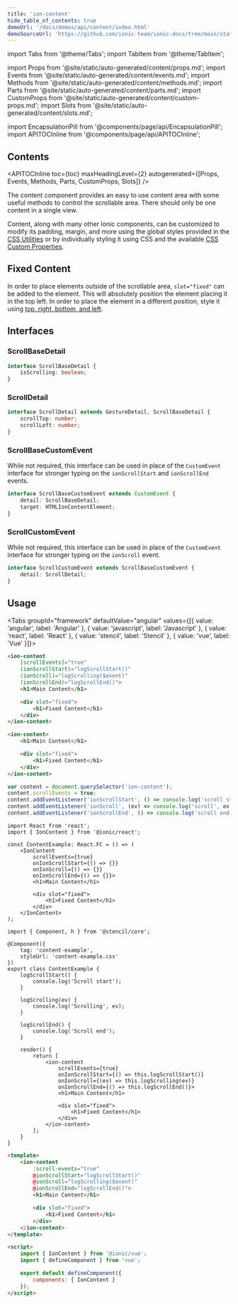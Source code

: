 ```yaml
---
title: 'ion-content'
hide_table_of_contents: true
demoUrl: '/docs/demos/api/content/index.html'
demoSourceUrl: 'https://github.com/ionic-team/ionic-docs/tree/main/static/demos/api/content/index.html'
---
```


import Tabs from '@theme/Tabs';
import TabItem from '@theme/TabItem';

import Props from '@site/static/auto-generated/content/props.md';
import Events from '@site/static/auto-generated/content/events.md';
import Methods from '@site/static/auto-generated/content/methods.md';
import Parts from '@site/static/auto-generated/content/parts.md';
import CustomProps from '@site/static/auto-generated/content/custom-props.md';
import Slots from '@site/static/auto-generated/content/slots.md';

<head>
  <title>ion-content: Scrollable CSS Component for Ionic App Content Areas</title>
  <meta name="description" content="ion-content provides an easy to use content area with useful methods to control the scrollable area. Learn more about this CSS component for Ionic apps." />
</head>

import EncapsulationPill from '@components/page/api/EncapsulationPill';
import APITOCInline from '@components/page/api/APITOCInline';

<EncapsulationPill type="shadow" />

<h2 className="table-of-contents__title">Contents</h2>

<APITOCInline
toc={toc}
maxHeadingLevel={2}
autogenerated={[Props, Events, Methods, Parts, CustomProps, Slots]}
/>

The content component provides an easy to use content area with some useful methods
to control the scrollable area. There should only be one content in a single
view.

Content, along with many other Ionic components, can be customized to modify its padding, margin, and more using the global styles provided in the [CSS Utilities](/docs/layout/css-utilities) or by individually styling it using CSS and the available [CSS Custom Properties](#css-custom-properties).

## Fixed Content

In order to place elements outside of the scrollable area, `slot="fixed"` can be added to the element. This will absolutely position the element placing it in the top left. In order to place the element in a different position, style it using [top, right, bottom, and left](https://developer.mozilla.org/en-US/docs/Web/CSS/position).

## Interfaces

### ScrollBaseDetail

```typescript
interface ScrollBaseDetail {
	isScrolling: boolean;
}
```

### ScrollDetail

```typescript
interface ScrollDetail extends GestureDetail, ScrollBaseDetail {
	scrollTop: number;
	scrollLeft: number;
}
```

### ScrollBaseCustomEvent

While not required, this interface can be used in place of the `CustomEvent` interface for stronger typing on the `ionScrollStart` and `ionScrollEnd` events.

```typescript
interface ScrollBaseCustomEvent extends CustomEvent {
	detail: ScrollBaseDetail;
	target: HTMLIonContentElement;
}
```

### ScrollCustomEvent

While not required, this interface can be used in place of the `CustomEvent` interface for stronger typing on the `ionScroll` event.

```typescript
interface ScrollCustomEvent extends ScrollBaseCustomEvent {
	detail: ScrollDetail;
}
```

## Usage

<Tabs groupId="framework" defaultValue="angular" values={[{ value: 'angular', label: 'Angular' }, { value: 'javascript', label: 'Javascript' }, { value: 'react', label: 'React' }, { value: 'stencil', label: 'Stencil' }, { value: 'vue', label: 'Vue' }]}>

<TabItem value="angular">

```html
<ion-content
	[scrollEvents]="true"
	(ionScrollStart)="logScrollStart()"
	(ionScroll)="logScrolling($event)"
	(ionScrollEnd)="logScrollEnd()">
	<h1>Main Content</h1>

	<div slot="fixed">
		<h1>Fixed Content</h1>
	</div>
</ion-content>
```

</TabItem>

<TabItem value="javascript">

```html
<ion-content>
	<h1>Main Content</h1>

	<div slot="fixed">
		<h1>Fixed Content</h1>
	</div>
</ion-content>
```

```javascript
var content = document.querySelector('ion-content');
content.scrollEvents = true;
content.addEventListener('ionScrollStart', () => console.log('scroll start'));
content.addEventListener('ionScroll', (ev) => console.log('scroll', ev.detail));
content.addEventListener('ionScrollEnd', () => console.log('scroll end'));
```

</TabItem>

<TabItem value="react">

```tsx
import React from 'react';
import { IonContent } from '@ionic/react';

const ContentExample: React.FC = () => (
	<IonContent
		scrollEvents={true}
		onIonScrollStart={() => {}}
		onIonScroll={() => {}}
		onIonScrollEnd={() => {}}>
		<h1>Main Content</h1>

		<div slot="fixed">
			<h1>Fixed Content</h1>
		</div>
	</IonContent>
);
```

</TabItem>

<TabItem value="stencil">

```tsx
import { Component, h } from '@stencil/core';

@Component({
	tag: 'content-example',
	styleUrl: 'content-example.css'
})
export class ContentExample {
	logScrollStart() {
		console.log('Scroll start');
	}

	logScrolling(ev) {
		console.log('Scrolling', ev);
	}

	logScrollEnd() {
		console.log('Scroll end');
	}

	render() {
		return [
			<ion-content
				scrollEvents={true}
				onIonScrollStart={() => this.logScrollStart()}
				onIonScroll={(ev) => this.logScrolling(ev)}
				onIonScrollEnd={() => this.logScrollEnd()}>
				<h1>Main Content</h1>

				<div slot="fixed">
					<h1>Fixed Content</h1>
				</div>
			</ion-content>
		];
	}
}
```

</TabItem>

<TabItem value="vue">

```html
<template>
	<ion-content
		:scroll-events="true"
		@ionScrollStart="logScrollStart()"
		@ionScroll="logScrolling($event)"
		@ionScrollEnd="logScrollEnd()">
		<h1>Main Content</h1>

		<div slot="fixed">
			<h1>Fixed Content</h1>
		</div>
	</ion-content>
</template>

<script>
	import { IonContent } from '@ionic/vue';
	import { defineComponent } from 'vue';

	export default defineComponent({
		components: { IonContent }
	});
</script>
```

</TabItem>

</Tabs>

<Props />
<Events />
<Methods />
<Parts />
<CustomProps />
<Slots />
